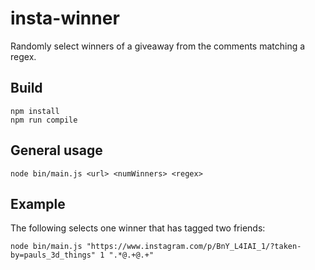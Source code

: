 # insta-winner

Randomly select winners of a giveaway from the comments matching a regex.

## Build

```
npm install
npm run compile
```

## General usage

```
node bin/main.js <url> <numWinners> <regex>
```

## Example
The following selects one winner that has tagged two friends:

```
node bin/main.js "https://www.instagram.com/p/BnY_L4IAI_1/?taken-by=pauls_3d_things" 1 ".*@.+@.+"
```
